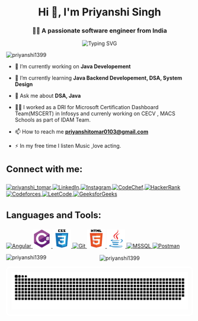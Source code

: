 <h1 align="center">Hi 👋, I'm Priyanshi Singh</h1>
<h3 align="center"> 👩‍💻 A  passionate software engineer from India</h3>
<p align="center">
  <img src="https://readme-typing-svg.herokuapp.com?font=Fira+Code&pause=1000&color=00FF00&center=true&vCenter=true&width=435&lines=Always+learning%2C+always+growing" alt="Typing SVG" />
</p>
<p align="left"> <img src="https://komarev.com/ghpvc/?username=priyanshi1399&label=Profile%20views&color=0e75b6&style=flat" alt="priyanshi1399" /> </p>

- 🔭 I’m currently working on **Java Developement**

- 🌱 I’m currently learning **Java Backend Developement, DSA, System Design**

- 💬 Ask me about **DSA, Java**

- 👩‍💻 I worked as a DRI for Microsoft Certification Dashboard Team(MSCERT) in Infosys and currenly working on CECV , MACS Schools as part of IDAM Team.

- 📫 How to reach me **priyanshitomar0103@gmail.com**

- ⚡ In my free time I listen Music ,love acting.
  

<h3 align="left" style="font-size: 24px;">Connect with me:</h3>
<p align="left">
  <a href="https://twitter.com/priyanshi_tomar" target="blank">
    <img align="center" src="https://raw.githubusercontent.com/rahuldkjain/github-profile-readme-generator/master/src/images/icons/Social/twitter.svg" alt="priyanshi_tomar" height="50" width="50" />
  </a>
  <a href="https://linkedin.com/in/priyanshi-singh-543b94132/" target="blank">
    <img align="center" src="https://raw.githubusercontent.com/rahuldkjain/github-profile-readme-generator/master/src/images/icons/Social/linked-in-alt.svg" alt="LinkedIn" height="50" width="50" />
  </a>
  <a href="https://www.instagram.com/priyanshitomar001/" target="blank">
    <img align="center" src="https://raw.githubusercontent.com/rahuldkjain/github-profile-readme-generator/master/src/images/icons/Social/instagram.svg" alt="Instagram" height="50" width="50" />
  </a>
  <a href="https://www.codechef.com/users/priyanshi_7071" target="blank">
    <img align="center" src="https://cdn.jsdelivr.net/npm/simple-icons@3.1.0/icons/codechef.svg" alt="CodeChef" height="50" width="50" />
  </a>
  <a href="https://www.hackerrank.com/priyanshi_singh" target="blank">
    <img align="center" src="https://raw.githubusercontent.com/rahuldkjain/github-profile-readme-generator/master/src/images/icons/Social/hackerrank.svg" alt="HackerRank" height="50" width="50" />
  </a>
  <a href="https://codeforces.com/profile/priyanshi_001" target="blank">
    <img align="center" src="https://raw.githubusercontent.com/rahuldkjain/github-profile-readme-generator/master/src/images/icons/Social/codeforces.svg" alt="Codeforces" height="50" width="50" />
  </a>
  <a href="https://www.leetcode.com/u/priyanshi_singh7071/" target="blank">
    <img align="center" src="https://raw.githubusercontent.com/rahuldkjain/github-profile-readme-generator/master/src/images/icons/Social/leet-code.svg" alt="LeetCode" height="50" width="50" />
  </a>
  <a href="https://auth.geeksforgeeks.org/user/priyanshitomar001" target="blank">
    <img align="center" src="https://raw.githubusercontent.com/rahuldkjain/github-profile-readme-generator/master/src/images/icons/Social/geeks-for-geeks.svg" alt="GeeksforGeeks" height="50" width="50" />
  </a>
</p>

<h3 align="left" style="font-size: 24px;">Languages and Tools:</h3>
<p align="left">
  <a href="https://angular.io" target="_blank" rel="noreferrer">
    <img src="https://angular.io/assets/images/logos/angular/angular.svg" alt="Angular" width="50" height="50"/>
  </a> 
  <a href="https://www.w3schools.com/cs/" target="_blank" rel="noreferrer">
    <img src="https://raw.githubusercontent.com/devicons/devicon/master/icons/csharp/csharp-original.svg" alt="C#" width="50" height="50"/>
  </a> 
  <a href="https://www.w3schools.com/css/" target="_blank" rel="noreferrer">
    <img src="https://raw.githubusercontent.com/devicons/devicon/master/icons/css3/css3-original-wordmark.svg" alt="CSS3" width="50" height="50"/>
  </a> 
  <a href="https://git-scm.com/" target="_blank" rel="noreferrer">
    <img src="https://www.vectorlogo.zone/logos/git-scm/git-scm-icon.svg" alt="Git" width="50" height="50"/>
  </a> 
  <a href="https://www.w3.org/html/" target="_blank" rel="noreferrer">
    <img src="https://raw.githubusercontent.com/devicons/devicon/master/icons/html5/html5-original-wordmark.svg" alt="HTML5" width="50" height="50"/>
  </a> 
  <a href="https://www.java.com" target="_blank" rel="noreferrer">
    <img src="https://raw.githubusercontent.com/devicons/devicon/master/icons/java/java-original.svg" alt="Java" width="50" height="50"/>
  </a> 
  <a href="https://www.microsoft.com/en-us/sql-server" target="_blank" rel="noreferrer">
    <img src="https://www.svgrepo.com/show/303229/microsoft-sql-server-logo.svg" alt="MSSQL" width="50" height="50"/>
  </a> 
  <a href="https://postman.com" target="_blank" rel="noreferrer">
    <img src="https://www.vectorlogo.zone/logos/getpostman/getpostman-icon.svg" alt="Postman" width="50" height="50"/>
  </a>
</p>

<p>
  <img align="left" src="https://github-readme-stats.vercel.app/api/top-langs?username=priyanshi1399&show_icons=true&locale=en&layout=compact&bg_color=000000" alt="priyanshi1399" />
</p>

<p align="center">
  <img align="center" src="https://github-readme-stats.vercel.app/api?username=priyanshi1399&show_icons=true&locale=en&bg_color=000000&text_color=ffffff" alt="priyanshi1399" />
</p>

<p align="center">
  <div style="border: 4px solid white; display: inline-block; padding: 10px; border-radius: 10px;">
    <img src="https://raw.githubusercontent.com/Platane/snk/output/github-contribution-grid-snake-dark.svg" alt="Snake animation" />
  </div>
</p>

###
